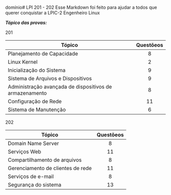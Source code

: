 domínio# LPI 201 - 202
Esse Markdown foi feito para ajudar a todos que querer conquistar a LPIC-2 Engenheiro Linux

**_Tópico das provas:_**

201

| Tópico                             | Questõeos     |
| -------------                      |:-------------:|
| Planejamento de Capacidade         | 8             |
| Linux Kernel                       | 2             |
| Inicialização do Sistema           | 9             |  
| Sistema de Arquivos e Dispositivos | 9             |
| Administração avançada de dispositivos de armazenamento | 8             |   
| Configuração de Rede               | 11            |   
| Sistema de Manutenção              | 6            |   


202

| Tópico                            | Questõeos     |
| -------------                     |:-------------:|
| Domain Name Server                | 8             |
| Serviços Web                      | 11            |
| Compartilhamento de arquivos      | 8             |  
| Gerenciamento de clientes de rede | 11            |
| Serviços de e-mail                | 8             |   
| Segurança do sistema              | 13            |   
